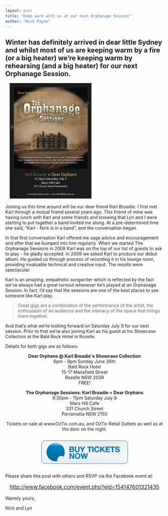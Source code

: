 ```yaml
---
layout: post
title: "Keep warm with us at our next Orphanage Session"
author: "Nick Payne"
---
```


## Winter has definitely arrived in dear little Sydney and whilst most of us are keeping warm by a fire (or a big heater) we&rsquo;re keeping warm by rehearsing (and a big heater) for our next Orphanage Session.

<p class="right" style="margin: 0 0 1em 1em;"><img style="border: 0px initial initial;" src="/images/2011/6/The Orphanage Sessions 2011.2 A6 WEB.png" alt="" /></p>

Joining us this time around will be our dear friend *Karl Broadie*. I first met Karl through a mutual friend several years ago. This friend of mine was having lunch with Karl and some friends and knowing that Lyn and I were starting to put together a band invited me along. At a pre-determined time she said, &ldquo;Karl - Nick is in a band&rdquo;, and the conversation began.


In that first conversation Karl offered me sage advice and encouragement and after that we bumped into him regularly. When we started The Orphanage Sessions in 2008 Karl was on the top of our list of guests to ask to play - he gladly accepted. In 2009 we asked Karl to produce our debut album. He guided us through process of recording it in his lounge room, providing invaluable technical and creative input. The results were spectacular.

Karl is an amazing, empathetic songwriter which is reflected by the fact we&rsquo;ve always had a great turnout whenever he&rsquo;s played at an Orphanage Session. In fact, I&rsquo;d say that the sessions are one of the best places to see someone like Karl play.

> Great gigs are a combination of the performance of the artist, the enthusiasm of an audience and the intimacy of the space that brings them together.

And that&rsquo;s what we&rsquo;re looking forward on Saturday July 9 for our next session. Prior to that we&rsquo;re also joining Karl as his guest at his Showcase Collection at the Bald Rock Hotel in Rozelle.

Details for both gigs are as follows:

<p style="text-align: center;"><strong>Dear Orphans @ Karl Broadie's Showcase Collection</strong><br />6pm - 9pm Sunday June 26th<br />Bald Rock Hotel<br />15-17 Mansfield Street<br />Rozelle NSW 2039<br />FREE!</p>
<p style="text-align: center;"><strong>The Orphanage Sessions: Karl Broadie + Dear Orphans</strong><br />8:30pm - 11pm Saturday July 9<br />Mars Hill Cafe<br />331 Church Street<br />Parramatta NSW 2150</p>
<p style="text-align: center;">Tickets on sale at www.OzTix.com.au, and OzTix Retail Outlets as well as at the door on the night.</p>
<p style="text-align: center;"><a class="external" onclick="recordOutboundLink(this, 'OzTix', 'The Orphanage Sessions 2011.2');return false;" href="http://tickets.oztix.com.au/Default.aspx?event=21706" target="_blank"><img style="border: 0px initial initial;" src="/images/2011/6/image.axd.jpg" alt="" /></a></p>
<p>Please share this post with others and RSVP via the Facebook event at:</p>
<p style="text-align: center; font-size: 1.2em;"><a class="external" href="http://www.facebook.com/event.php?eid=154147601321435" target="_blank">http://www.facebook.com/event.php?eid=154147601321435</a></p>
<p>Warmly yours,</p>
<p>Nick and Lyn</p>
